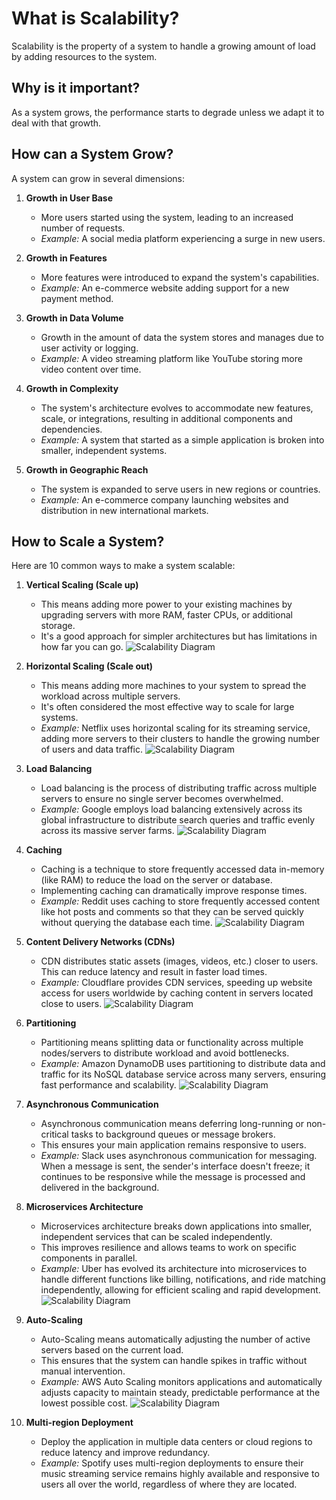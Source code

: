# What is Scalability?

Scalability is the property of a system to handle a growing amount of load by adding resources to the system.

## Why is it important?

As a system grows, the performance starts to degrade unless we adapt it to deal with that growth.

## How can a System Grow?

A system can grow in several dimensions:

1. **Growth in User Base**
   - More users started using the system, leading to an increased number of requests.
   - *Example:* A social media platform experiencing a surge in new users.

2. **Growth in Features**
   - More features were introduced to expand the system's capabilities.
   - *Example:* An e-commerce website adding support for a new payment method.

3. **Growth in Data Volume**
   - Growth in the amount of data the system stores and manages due to user activity or logging.
   - *Example:* A video streaming platform like YouTube storing more video content over time.

4. **Growth in Complexity**
   - The system's architecture evolves to accommodate new features, scale, or integrations, resulting in additional components and dependencies.
   - *Example:* A system that started as a simple application is broken into smaller, independent systems.

5. **Growth in Geographic Reach**
   - The system is expanded to serve users in new regions or countries.
   - *Example:* An e-commerce company launching websites and distribution in new international markets.

## How to Scale a System?

Here are 10 common ways to make a system scalable:

1. **Vertical Scaling (Scale up)**
   - This means adding more power to your existing machines by upgrading servers with more RAM, faster CPUs, or additional storage.
   - It's a good approach for simpler architectures but has limitations in how far you can go.
    ![Scalability Diagram](/AmazonPrep/Phone%20Interview%20Prep/Systems%20Design/Scalability/1.%20Verticle%20Scaling%20(Scale%20up)%20.webp)

2. **Horizontal Scaling (Scale out)**
   - This means adding more machines to your system to spread the workload across multiple servers.
   - It's often considered the most effective way to scale for large systems.
   - *Example:* Netflix uses horizontal scaling for its streaming service, adding more servers to their clusters to handle the growing number of users and data traffic.
    ![Scalability Diagram](/AmazonPrep/Phone%20Interview%20Prep/Systems%20Design/Scalability/2.%20Horizontal%20Scaling%20(Scale%20out)%20.webp)
3. **Load Balancing**
   - Load balancing is the process of distributing traffic across multiple servers to ensure no single server becomes overwhelmed.
   - *Example:* Google employs load balancing extensively across its global infrastructure to distribute search queries and traffic evenly across its massive server farms.
    ![Scalability Diagram](/AmazonPrep/Phone%20Interview%20Prep/Systems%20Design/Scalability/3.%20Load%20Balancing.webp)
4. **Caching**
   - Caching is a technique to store frequently accessed data in-memory (like RAM) to reduce the load on the server or database.
   - Implementing caching can dramatically improve response times.
   - *Example:* Reddit uses caching to store frequently accessed content like hot posts and comments so that they can be served quickly without querying the database each time.
   ![Scalability Diagram](/AmazonPrep/Phone%20Interview%20Prep/Systems%20Design/Scalability/4.%20Caching.webp)

5. **Content Delivery Networks (CDNs)**
   - CDN distributes static assets (images, videos, etc.) closer to users. This can reduce latency and result in faster load times.
   - *Example:* Cloudflare provides CDN services, speeding up website access for users worldwide by caching content in servers located close to users.
    ![Scalability Diagram](/AmazonPrep/Phone%20Interview%20Prep/Systems%20Design/Scalability/5.%20Content%20Delivery%20Networks%20(CDNs)%20.webp)

6. **Partitioning**
   - Partitioning means splitting data or functionality across multiple nodes/servers to distribute workload and avoid bottlenecks.
   - *Example:* Amazon DynamoDB uses partitioning to distribute data and traffic for its NoSQL database service across many servers, ensuring fast performance and scalability.
    ![Scalability Diagram](/AmazonPrep/Phone%20Interview%20Prep/Systems%20Design/Scalability/6.%20Partitioning.webp)

7. **Asynchronous Communication**
   - Asynchronous communication means deferring long-running or non-critical tasks to background queues or message brokers.
   - This ensures your main application remains responsive to users.
   - *Example:* Slack uses asynchronous communication for messaging. When a message is sent, the sender's interface doesn't freeze; it continues to be responsive while the message is processed and delivered in the background.

8. **Microservices Architecture**
   - Microservices architecture breaks down applications into smaller, independent services that can be scaled independently.
   - This improves resilience and allows teams to work on specific components in parallel.
   - *Example:* Uber has evolved its architecture into microservices to handle different functions like billing, notifications, and ride matching independently, allowing for efficient scaling and rapid development.
    ![Scalability Diagram](/AmazonPrep/Phone%20Interview%20Prep/Systems%20Design/Scalability/8.%20Microservices%20Architecture.webp)

9. **Auto-Scaling**
   - Auto-Scaling means automatically adjusting the number of active servers based on the current load.
   - This ensures that the system can handle spikes in traffic without manual intervention.
   - *Example:* AWS Auto Scaling monitors applications and automatically adjusts capacity to maintain steady, predictable performance at the lowest possible cost.
    ![Scalability Diagram](/AmazonPrep/Phone%20Interview%20Prep/Systems%20Design/Scalability/9.%20Auto-Scaling.webp)

10. **Multi-region Deployment**
    - Deploy the application in multiple data centers or cloud regions to reduce latency and improve redundancy.
    - *Example:* Spotify uses multi-region deployments to ensure their music streaming service remains highly available and responsive to users all over the world, regardless of where they are located.